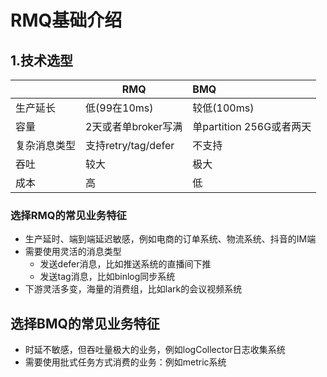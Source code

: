 # RMQ基础介绍

## 1.技术选型

|  | RMQ | BMQ |
|---|---|:--|
| 生产延长 | 低(99在10ms) | 较低(100ms) |
| 容量 | 2天或者单broker写满 | 单partition 256G或者两天 |
| 复杂消息类型 | 支持retry/tag/defer | 不支持 |
| 吞吐 | 较大 | 极大 |
| 成本 | 高 | 低 |

### 选择RMQ的常见业务特征
- 生产延时、端到端延迟敏感，例如电商的订单系统、物流系统、抖音的IM端
- 需要使用灵活的消息类型
    - 发送defer消息，比如推送系统的直播间下推
    - 发送tag消息，比如binlog同步系统
- 下游灵活多变，海量的消费组，比如lark的会议视频系统

## 选择BMQ的常见业务特征
- 时延不敏感，但吞吐量极大的业务，例如logCollector日志收集系统
- 需要使用批式任务方式消费的业务：例如metric系统